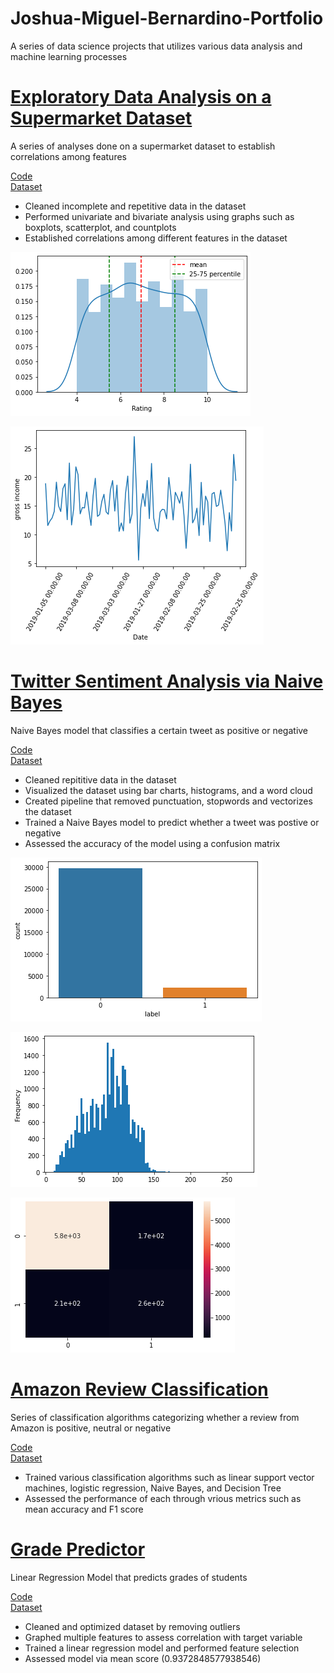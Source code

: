 # Joshua-Miguel-Bernardino-Portfolio
A series of data science projects that utilizes various data analysis and machine learning processes

# [Exploratory Data Analysis on a Supermarket Dataset](https://github.com/Miggy070498/EDA_Supermarket)
A series of analyses done on a supermarket dataset to establish correlations among features

[Code](https://github.com/Miggy070498/EDA_Supermarket/blob/main/Supermarket%20EDA.ipynb)             
[Dataset](https://github.com/Miggy070498/EDA_Supermarket/blob/main/supermarket_sales.csv)  
- Cleaned incomplete and repetitive data in the dataset
- Performed univariate and bivariate analysis using graphs such as boxplots, scatterplot, and countplots
- Established correlations among different features in the dataset

![](/images/distplot.png)

![](/images/linegraph.png)

# [Twitter Sentiment Analysis via Naive Bayes](https://github.com/Miggy070498/Twitter-Sentiment-Analysis)
Naive Bayes model that classifies a certain tweet as positive or negative

[Code](https://github.com/Miggy070498/Twitter-Sentiment-Analysis/blob/main/Tweet%20Sentiment%20Analysis.ipynb)            
[Dataset](https://raw.githubusercontent.com/Miggy070498/Twitter-Sentiment-Analysis/main/twitter.csv)
- Cleaned repititive data in the dataset
- Visualized the dataset using bar charts, histograms, and a word cloud
- Created pipeline that removed punctuation, stopwords and vectorizes the dataset
- Trained a Naive Bayes model to predict whether a tweet was postive or negative 
- Assessed the accuracy of the model using a confusion matrix 

![](/images/countplot.png)

![](/images/histogram.png)

![](/images/heatmap.png)

# [Amazon Review Classification](https://github.com/Miggy070498/Amazon-Reviews)
Series of classification algorithms categorizing whether a review from Amazon is positive, neutral or negative

[Code](https://github.com/Miggy070498/Amazon-Reviews/blob/main/Amazon%20Reviews.ipynb)           
[Dataset](https://github.com/Miggy070498/Amazon-Reviews/blob/main/Appliances_5.json.gz)
- Trained various classification algorithms such as linear support vector 
  machines, logistic regression, Naive Bayes, and Decision Tree
- Assessed the performance of each through vrious metrics such as mean accuracy
  and F1 score

# [Grade Predictor](https://github.com/Miggy070498/Grade-Prediction)
Linear Regression Model that predicts grades of students

[Code](https://github.com/Miggy070498/Grade-Prediction/blob/main/student-mat.csv)          
[Dataset](https://github.com/Miggy070498/Grade-Prediction/blob/main/student-mat.csv)
- Cleaned and optimized dataset by removing outliers
- Graphed multiple features to assess correlation with target variable
- Trained a linear regression model and performed feature selection
- Assessed model via mean score (0.9372848577938546)
